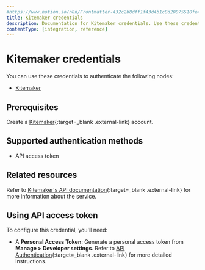 ```yaml
---
#https://www.notion.so/n8n/Frontmatter-432c2b8dff1f43d4b1c8d20075510fe4
title: Kitemaker credentials
description: Documentation for Kitemaker credentials. Use these credentials to authenticate Kitemaker in n8n, a workflow automation platform.
contentType: [integration, reference]
---
```


# Kitemaker credentials

You can use these credentials to authenticate the following nodes:

- [Kitemaker](/integrations/builtin/app-nodes/n8n-nodes-base.kitemaker/)

## Prerequisites

Create a [Kitemaker](https://www.kitemaker.co/){:target=_blank .external-link} account.

## Supported authentication methods

- API access token

## Related resources

Refer to [Kitemaker's API documentation](https://kitemakerhq.github.io/rest-docs/){:target=_blank .external-link} for more information about the service.

## Using API access token

To configure this credential, you'll need:

- A **Personal Access Token**: Generate a personal access token from **Manage > Developer settings**. Refer to [API Authentication](https://kitemakerhq.github.io/rest-docs/#documentationauthentication){:target=_blank .external-link} for more detailed instructions.


